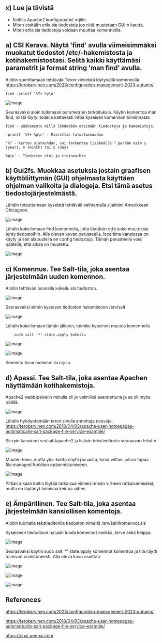 ## x) Lue ja tiivistä

- Saltilla Apache2 konfiguraatiot orjille.
- Miten etsitään erilaisia tiedostoja jos niitä muutetaan GUI:n kautta.
- Miten erilaisia tiedostoja voidaan muuttaa komennoilla.

## a) CSI Kerava. Näytä 'find' avulla viimeisimmäksi muokatut tiedostot /etc/-hakemistosta ja kotihakemistostasi. Selitä kaikki käyttämäsi parametrit ja format string 'man find' avulla.

Aloitin suorittamaan tehtävää Teron vinkeistä löytyvällä komennolla https://terokarvinen.com/2023/configuration-management-2023-autumn/.

    find -printf '%T+ %p\n'

![image](https://github.com/Ferresette/Palvelinten_hallinta/assets/148973799/42b6fb5c-9637-4374-9fc8-ade2436d2e9d)

Seuraavaksi aloin tutkimaan parametrien tarkoituksia. Käytin komentoa man find, mistä löytyi todella kattavasti infoa kyseisen komennon toiminnasta.

    find - pääkomento millä lähdetään etsimään tiedostoja ja hakemistoja.
    
    -printf '%T+ %p\n' - Määrittää tulostusmuodon
    
    '%T - Kertoo ajankohdan, voi tarkentaa lisäämällä T perään esim y (year), m (month) tai d (day)
    
    %p\n' - Tiedoston nimi ja rivinvaihto

## b) Gui2fs. Muokkaa asetuksia jostain graafisen käyttöliittymän (GUI) ohjelmasta käyttäen ohjelman valikoita ja dialogeja. Etsi tämä asetus tiedostojärjestelmästä.

Lähdin toteuttamaan kyseistä tehtävää vaihtamalla sijaintini Amerikkaan Chicagoon. 

![image](https://github.com/Ferresette/Palvelinten_hallinta/assets/148973799/891bd798-e5ed-4845-a2e7-5f094c965252)

Lähdin kokeilemaan find komennolla, jotta löytäisin että onko muutoksia tehty tiedostoihin. Alla olevan kuvan perusteella, localtime kansiossa on käyty ja sen alapuolella on config tiedostoja. Tämän perusteella voisi päätellä, että aikaa on muutettu.

![image](https://github.com/Ferresette/Palvelinten_hallinta/assets/148973799/37004422-2d71-46c5-aa78-709a58f027fd)

## c) Komennus. Tee Salt-tila, joka asentaa järjestelmään uuden komennon.

Aloitin tehtävän luomalla kokeilu.sls tiedoston. 

![image](https://github.com/Ferresette/Palvelinten_hallinta/assets/148973799/18478b69-16d6-405e-95a1-37161a13e49f)

Seuraavaksi siirsin kyseisen tiedoston hakemistoon /srv/salt

![image](https://github.com/Ferresette/Palvelinten_hallinta/assets/148973799/b9643516-d540-4609-b786-2ae90553cf8e)

Lähdin kokeilemaan tämän jälkeen, toimiko kyseinen muutos komennolla

        sudo salt '*' state.apply kokeilu

![image](https://github.com/Ferresette/Palvelinten_hallinta/assets/148973799/90a983ae-2113-4f3c-8e67-3f8460ad18eb)

![image](https://github.com/Ferresette/Palvelinten_hallinta/assets/148973799/77182598-30f6-4700-976b-1692f5cf0780)

Komento toimi molemmilla orjilla.

## d) Apassi. Tee Salt-tila, joka asentaa Apachen näyttämään kotihakemistoja.

Apache2 webbipalvelin minulla oli jo valmiiksi asennettuna ja se oli myös päällä. 

![image](https://github.com/Ferresette/Palvelinten_hallinta/assets/148973799/517be3a3-60be-4ed5-9419-de86783b77e5)

Lähdin hyödyntämään teron sivulla annettuja neuvoja. https://terokarvinen.com/2018/04/03/apache-user-homepages-automatically-salt-package-file-service-example/ 

Siirryin kansioon srv/salt/apache2 ja lisäsin tekstieditoriin seuraavan tekstin.

![image](https://github.com/Ferresette/Palvelinten_hallinta/assets/148973799/a8cfa398-9278-4e65-a34b-9589ee7b4764)

Muuten toimi, mutta yksi kohta näytti punaista, tämä viittasi jollain tapaa file.managed funktion epäonnistumiseen.

![image](https://github.com/Ferresette/Palvelinten_hallinta/assets/148973799/51366c88-c8fd-438f-a2a1-d8df442cf07a)

Pitkän aikaan koitin löytää ratkaisua viimeisimmän virheen ratkaisemiseksi, mutta en löytänyt toimivaa keinoa siihen.

## e) Ämpärillinen. Tee Salt-tila, joka asentaa järjestelmään kansiollisen komentoja.

Aloitin luomalla tekstieditorilla tiedoston nimeltä /srv/salt/komennot.sls

Kyseiseen tiedostoon halusin luoda komennot moikka, terve sekä heippa.

![image](https://github.com/Ferresette/Palvelinten_hallinta/assets/148973799/a48773ab-e805-4387-8ab3-e8533e82fa06)

Seuraavaksi käytin sudo salt '*' state.apply komennot komentoa ja tila näytti toimivan onnistuneesti. Alla oleva kuva osoittaa 

![image](https://github.com/Ferresette/Palvelinten_hallinta/assets/148973799/245c56f7-14e1-4a63-84c6-84343bb85eab)

![image](https://github.com/Ferresette/Palvelinten_hallinta/assets/148973799/ae4d9098-ee85-4492-9e73-e0c185fe5dc0)

![image](https://github.com/Ferresette/Palvelinten_hallinta/assets/148973799/ffc9d975-8b3b-471c-a00c-a3d87d7ebf15)



## References

https://terokarvinen.com/2023/configuration-management-2023-autumn/

https://terokarvinen.com/2018/04/03/apache-user-homepages-automatically-salt-package-file-service-example/

https://chat.openai.com










